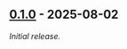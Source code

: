 ## [0.1.0] - 2025-08-02

_Initial release._

[0.1.0]: https://github.com/athena-framework/contracts/releases/tag/v0.1.0
